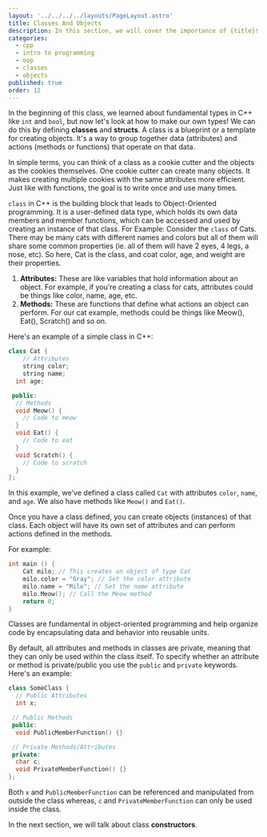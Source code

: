```yaml
---
layout: '../../../../layouts/PageLayout.astro'
title: Classes And Objects
description: In this section, we will cover the importance of {title}!
categories:
  - cpp
  - intro to programming
  - oop
  - classes
  - objects
published: true
order: 12
---
```

In the beginning of this class, we learned about fundamental types in C++ like `int` and `bool`, but now let's look at how to make our own types! We can do this by defining **classes** and **structs**.
A class is a blueprint or a template for creating objects. It's a way to group together data (attributes) and actions (methods or functions) that operate on that data. 

In simple terms, you can think of a class as a cookie cutter and the objects as the cookies themselves. One cookie cutter can create many objects. It makes creating multiple cookies with the same attributes more efficient. Just like with functions, the goal is to write once and use many times.

`class` in C++ is the building block that leads to Object-Oriented programming. It is a user-defined data type, which holds its own data members and member functions, which can be accessed and used by creating an instance of that class. For Example: Consider the `class` of Cats. There may be many cats with different names and colors but all of them will share some common properties (ie. all of them will have 2 eyes, 4 legs, a nose, etc). So here, Cat is the class, and coat color, age, and weight are their properties.
  1. **Attributes:** These are like variables that hold information about an object. For example, if you're creating a class for cats, attributes could be things like color, name, age, etc.
  2. **Methods:** These are functions that define what actions an object can perform. For our cat example, methods could be things like Meow(), Eat(), Scratch() and so on.

Here's an example of a simple class in C++:

```cpp
class Cat {
	// Attributes
	string color;
	string name;
  int age;

 public:
  // Methods
  void Meow() {
    // Code to meow
  }
  void Eat() {
    // Code to eat
  }
  void Scratch() {
    // Code to scratch
  }
};
```

In this example, we've defined a class called `Cat` with attributes `color`, `name`, and `age`. We also have methods like `Meow()` and `Eat()`.

Once you have a class defined, you can create objects (instances) of that class. Each object will have its own set of attributes and can perform actions defined in the methods.

For example:

```cpp
int main () {
	Cat milo; // This creates an object of type Cat
	milo.color = "Gray"; // Set the color attribute
	milo.name = "Milo"; // Set the name attribute
	milo.Meow(); // Call the Meow method
	return 0;
}
```

Classes are fundamental in object-oriented programming and help organize code by encapsulating data and behavior into reusable units.

By default, all attributes and methods in classes are private, meaning that they can only be used within the class itself. To specify whether an attribute or method is private/public you use the `public` and `private` keywords. Here's an example:

```cpp
class SomeClass {
  // Public Attributes
  int x;

 // Public Methods
 public:
  void PublicMemberFunction() {}

 // Private Methods/Attributes
 private:
  char c;
  void PrivateMemberFunction() {}
};
```

Both `x` and `PublicMemberFunction` can be referenced and manipulated from outside the class whereas, `c` and `PrivateMemberFunction` can only be used inside the class.

In the next section, we will talk about class **constructors**.
